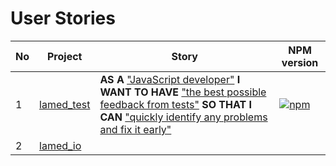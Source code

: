 # User Stories

No | Project | Story | NPM version 
---- | ---- | ---- | ----
 1 | [lamed_test](https://github.com/perezLamed/lamed_test) | **AS A** <u>"JavaScript developer"</u> **I WANT TO HAVE** <u>"the best possible feedback from tests"</u> **SO THAT I CAN** <u>"quickly identify any problems and fix it early"</u> | [![npm](https://img.shields.io/npm/v/lamed_test.svg)](https://www.npmjs.org/package/lamed_test)
 2 | [lamed_io](https://github.com/perezLamed/lamed_io) |
 
 
